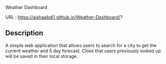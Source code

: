 Weather Dashboard

URL : https://aishaabdi1.github.io/Weather-Dashboard/?

## Description
A simple web application that allows users to search for a city to get the current weather and 5 day forecast. Cities that users previously looked up will be saved in their local storage.